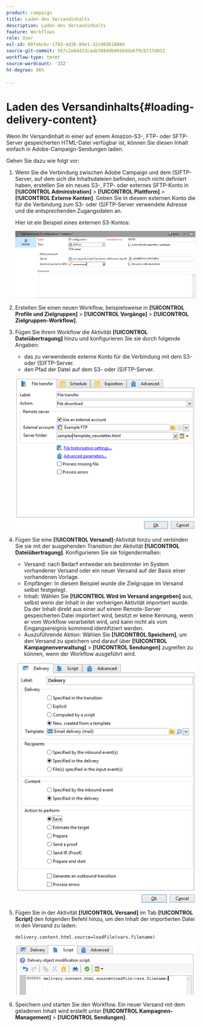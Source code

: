 ```yaml
---
product: campaign
title: Laden des Versandinhalts
description: Laden des Versandinhalts
feature: Workflows
role: User
exl-id: 08febcbc-1703-4d36-89e1-32c903618084
source-git-commit: 567c2e84433caab708ddb9026dda6f9cb717d032
workflow-type: tm+mt
source-wordcount: '332'
ht-degree: 96%

---
```


# Laden des Versandinhalts{#loading-delivery-content}

Wenn Ihr Versandinhalt in einer auf einem Amazon-S3-, FTP- oder SFTP-Server gespeicherten HTML-Datei verfügbar ist, können Sie diesen Inhalt einfach in Adobe-Campaign-Sendungen laden.

Gehen Sie dazu wie folgt vor:

1. Wenn Sie die Verbindung zwischen Adobe Campaign und dem (S)FTP-Server, auf dem sich die Inhaltsdateien befinden, noch nicht definiert haben, erstellen Sie ein neues S3-, FTP- oder externes SFTP-Konto in **[!UICONTROL Administration]** > **[!UICONTROL Plattform]** > **[!UICONTROL Externe Konten]**. Geben Sie in diesem externen Konto die für die Verbindung zum S3- oder (S)FTP-Server verwendete Adresse und die entsprechenden Zugangsdaten an.

   Hier ist ein Beispiel eines externen S3-Kontos:

   ![](assets/delivery_loadcontent_filetransfertexamples3.png)

1. Erstellen Sie einen neuen Workflow, beispielsweise in **[!UICONTROL Profile und Zielgruppen]** > **[!UICONTROL Vorgänge]** > **[!UICONTROL Zielgruppen-Workflow]**.
1. Fügen Sie Ihrem Workflow die Aktivität **[!UICONTROL Dateiübertragung]** hinzu und konfigurieren Sie sie durch folgende Angaben:

   * das zu verwendende externe Konto für die Verbindung mit dem S3- oder (S)FTP-Server.
   * den Pfad der Datei auf dem S3- oder (S)FTP-Server.

   ![](assets/delivery_loadcontent_filetransfertexample.png)

1. Fügen Sie eine **[!UICONTROL Versand]**-Aktivität hinzu und verbinden Sie sie mit der ausgehenden Transition der Aktivität **[!UICONTROL Dateiübertragung]**. Konfigurieren Sie sie folgendermaßen:

   * Versand: nach Bedarf entweder ein bestimmter im System vorhandener Versand oder ein neuer Versand auf der Basis einer vorhandenen Vorlage.
   * Empfänger: In diesem Beispiel wurde die Zielgruppe im Versand selbst festgelegt.
   * Inhalt: Wählen Sie **[!UICONTROL Wird im Versand angegeben]** aus, selbst wenn der Inhalt in der vorherigen Aktivität importiert wurde. Da der Inhalt direkt aus einer auf einem Remote-Server gespeicherten Datei importiert wird, besitzt er keine Kennung, wenn er vom Workflow verarbeitet wird, und kann nicht als vom Eingangsereignis kommend identifiziert werden.
   * Auszuführende Aktion: Wählen Sie **[!UICONTROL Speichern]**, um den Versand zu speichern und darauf über **[!UICONTROL Kampagnenverwaltung]** > **[!UICONTROL Sendungen]** zugreifen zu können, wenn der Workflow ausgeführt wird.

   ![](assets/delivery_loadcontent_activityexample.png)

1. Fügen Sie in der Aktivität **[!UICONTROL Versand]** im Tab **[!UICONTROL Script]** den folgenden Befehl hinzu, um den Inhalt der importierten Datei in den Versand zu laden:

   ```
   delivery.content.html.source=loadFile(vars.filename)
   ```

   ![](assets/delivery_loadcontent_script.png)

1. Speichern und starten Sie den Workflow. Ein neuer Versand mit dem geladenen Inhalt wird erstellt unter **[!UICONTROL Kampagnen-Management]** > **[!UICONTROL Sendungen]**.

